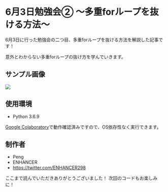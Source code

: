 # 6月3日勉強会② ～多重forループを抜ける方法～

6月3日に行った勉強会の二つ目、多重forループを抜ける方法を解説した記事です！

意外とわからない多重forループの抜け方を学んでいきます。

## サンプル画像

![](https://enhancer298.net/wp-content/uploads/2020/06/e682d9ee2000e6b2a8229a38bb7fa050-2.jpg)

## 使用環境

* Python 3.6.9

[Google Colaboratory](https://www.anaconda.com/distribution/)で動作確認済みですので、OS依存性なく実行できます。


## 制作者

* Peng
* ENHANCER
* https://twitter.com/ENHANCER298

ここまで読んでいただきありがとうございました！
次回のコードもお楽しみに！
